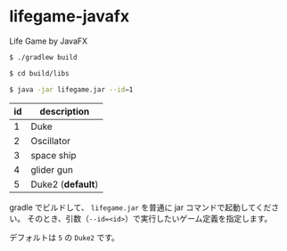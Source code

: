 # lifegame-javafx
Life Game by JavaFX

```bash
$ ./gradlew build

$ cd build/libs

$ java -jar lifegame.jar --id=1
```

|id|description|
|---|---|
|1|Duke|
|2|Oscillator|
|3|space ship|
|4|glider gun|
|5|Duke2 (**default**)|

gradle でビルドして、 `lifegame.jar` を普通に jar コマンドで起動してください。
そのとき、引数（`--id=<id>`）で実行したいゲーム定義を指定します。

デフォルトは `5` の `Duke2` です。

